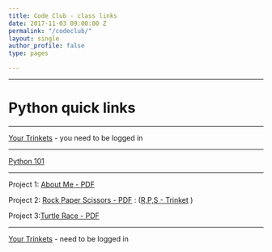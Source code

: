 ```yaml
---
title: Code Club - class links
date: 2017-11-03 09:00:00 Z
permalink: "/codeclub/"
layout: single
author_profile: false
type: pages

---
```


---  
# Python quick links

---

[Your Trinkets](https://trinket.io/library/trinkets) - you need to be logged in

---

[Python 101](/python101)

---

Project 1: [About Me - PDF](https://codeclub-project-assets.s3-eu-west-1.amazonaws.com/public/en-GB/about-me.pdf)


Project 2: [Rock Paper Scissors - PDF](https://codeclub-project-assets.s3-eu-west-1.amazonaws.com/public/en-GB/rock-paper-scissors.pdf) : ([R,P,S - Trinket](http://jumpto.cc/rps-go) )


Project 3:[Turtle Race - PDF](https://codeclub-project-assets.s3-eu-west-1.amazonaws.com/public/en-GB/turtle-race.pdf)

---

[Your Trinkets](https://trinket.io/library/trinkets) - need to be logged in


